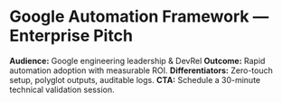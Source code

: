 # Google Automation Framework — Enterprise Pitch
**Audience:** Google engineering leadership & DevRel
**Outcome:** Rapid automation adoption with measurable ROI.
**Differentiators:** Zero-touch setup, polyglot outputs, auditable logs.
**CTA:** Schedule a 30-minute technical validation session.
